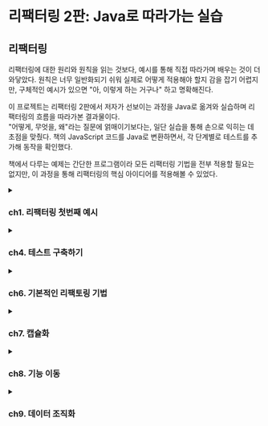 # 리팩터링 2판: Java로 따라가는 실습


## 리팩터링
리팩터링에 대한 원리와 원칙을 읽는 것보다, 예시를 통해 직접 따라가며 배우는 것이 더 와닿았다. 원칙은 너무 일반화되기 쉬워 실제로 어떻게 적용해야 할지 감을 잡기 어렵지만, 구체적인 예시가 있으면 "아, 이렇게 하는 거구나" 하고 명확해진다.

이 프로젝트는 리팩터링 2판에서 저자가 선보이는 과정을 Java로 옮겨와 실습하며 리팩터링의 흐름을 따라가본 결과물이다. <br>
"어떻게, 무엇을, 왜"라는 질문에 얽매이기보다는, 일단 실습을 통해 손으로 익히는 데 초점을 맞췄다. 책의 JavaScript 코드를 Java로 변환하면서, 각 단계별로 테스트를 추가해 동작을 확인했다.

책에서 다루는 예제는 간단한 프로그램이라 모든 리팩터링 기법을 전부 적용할 필요는 없지만, 이 과정을 통해 리팩터링의 핵심 아이디어를 적용해볼 수 있었다.

<details> 
<summary><h3>ch1. 리팩터링 첫번째 예시</h3></summary>
## 시나리오
> 다양한 연극을 외주로 받아 공연하는 **극단**을 배경으로 한다.

- 각 공연은 장르(`tragedy`, `comedy`)와 관객 수에 따라 **비용**을 책정한다.
- 고객에게는 **포인트**를 지급하여 다음 공연에서 **할인** 혜택을 제공한다.

### 1. 공연 요청 처리:
  - 고객이 공연을 요청하면, 연극의 장르와 관객 규모를 기준으로 비용을 계산한다.
  - 현재 극단은 두 가지 장르(비극, 희극)만 공연한다.

### 2. 비용 책정 로직:
  - 비극: 기본료 $400 + 관객 30명 초과 시 인원당 $10 추가.
  - 희극: 기본료 $300 + 관객 20명 초과 시 $100 + 초과 인원당 $5 + 전체 관객 수당 $3 추가.

### 3. 포인트 제도:
  - 공연료와 별개로 포인트를 지급한다.
  - 기본: 관객 30명 초과 시 초과 인원만큼 포인트 적립.

### 4. 희극 추가: 관객 5명당 1포인트 추가.
  - 포인트는 다음 공연 의뢰 시 할인에 사용할 수 있다.

### 5. 청구서 출력:
  - 고객명, 공연별 비용, 총액, 적립 포인트를 포함한 청구서를 생성한다.

## 리팩터링 과정
이 프로젝트는 책의 JavaScript 코드를 Java로 변환하며, 단계별로 리팩터링을 적용한 결과를 보여준다.
각 단계는 JUnit 테스트로 검증되며, `@RefactoringStage` 애너테이션을 활용해 리팩터링 단계를 구분했다.
모든 테스트에 동일한 결과를 검증할 수 있도록 `assertStatementContains(result)`를 구성했다.

### 1. 리팩터링 전: 단일 메서드의 복잡한 로직
- 파일: [`BaseStatementTest.statement()`](https://github.com/Almondshin/Refactoring2/blob/886ae00d2bc3019c3424cc718d6643b1fa47fa4f/src/test/java/org/refactoring/patterns/Refactoring2/BaseStatementTest.java#L59)
- 특징: 모든 계산(비용, 포인트)과 출력 형식이 하나의 메서드에 얽혀 있다.
- 문제점: 로직이 뒤엉켜 수정이 어렵고, 가독성이 떨어진다.

### 2. 1차 리팩터링: 메서드 분리
- 파일: [`BaseStatementTest.statementRefactored1()`](https://github.com/Almondshin/Refactoring2/blob/886ae00d2bc3019c3424cc718d6643b1fa47fa4f/src/test/java/org/refactoring/patterns/Refactoring2/BaseStatementTest.java#L114)
- 변경점:
    - amountFor: 공연별 비용 계산 분리.
    - volumeCreditsFor: 포인트 계산 분리.
    - totalAmount, totalVolumeCredits: 합계 계산 분리.
- 효과: 로직이 모듈화되어 가독성이 좋아지고, 개별 기능 수정이 쉬워졌다.

### 3. 2차 리팩터링: 메서드 분리
- 파일: [`BaseStatementTest.statementRefactored2()`](https://github.com/Almondshin/Refactoring2/blob/886ae00d2bc3019c3424cc718d6643b1fa47fa4f/src/test/java/org/refactoring/patterns/Refactoring2/BaseStatementTest.java#L194)
- 변경점:
  - createStatementData: 데이터를 준비하는 계산 단계 분리.
  - renderPlainText: 출력 형식을 담당.
  - EnrichedPerformance: 공연별 데이터를 구조화.
- 효과: 계산 로직과 출력 형식이 독립적으로 구성, 다른 포맷으로 확장이 쉬워졌다.

### 4. 3차 리팩터링: 다형성 활용
- 파일: [`BaseStatementTest.statementRefactored3()`](https://github.com/Almondshin/Refactoring2/blob/886ae00d2bc3019c3424cc718d6643b1fa47fa4f/src/test/java/org/refactoring/patterns/Refactoring2/BaseStatementTest.java#L283)
- 변경점:
  - PerformanceCalculator 추상 클래스를 도입.
  - TragedyCalculator, ComedyCalculator 서브클래스로 장르별 계산 분리.
- 효과: 새로운 장르 추가 시 서브클래스만 만들면 되므로 확장성이 높아졌다.

## 프로젝트 구조
- [`BaseStatementTest.java`](src/test/java/org/refactoring/patterns/Refactoring2/BaseStatementTest.java): 리팩터링 단계별 메서드와 테스트 포함.
- [`RefactoringStage.java`](src/test/java/org/refactoring/patterns/Refactoring2/RefactoringStage.java): 테스트 단계 구분을 위한 애너테이션.
- [`RefactoringStageExtension.java`](src/test/java/org/refactoring/patterns/Refactoring2/RefactoringStageExtension.java): 테스트 실행 시간 측정 및 단계별 로그 출력.
- [`JavaScript 원본`](src/test/javascript/org/refactoring/patterns/refactoring): refactoring1.js, refactoring2.js, refactoring3.js 등으로 각 단계별 참고.

## 프로젝트 구성

| 파일 | 설명 |
|------|------|
| [`BaseStatementTest.java`](src/test/java/org/refactoring/patterns/Refactoring2/BaseStatementTest.java) | 모든 리팩터링 단계 구현 및 테스트 포함 |
| [`RefactoringStage.java`](src/test/java/org/refactoring/patterns/Refactoring2/RefactoringStage.java) | 리팩터링 단계 구분용 애노테이션 |
| [`RefactoringStageExtension.java`](src/test/java/org/refactoring/patterns/Refactoring2/RefactoringStageExtension.java) | 테스트 실행 시간 측정 및 단계 로그 출력 |
| [`base.js`](src/test/javascript/org/refactoring/patterns/base.js) | 리팩토링 전 JS 버전|
| [`refactoring1.js`](src/test/javascript/org/refactoring/patterns/refactoring/refactoring1.js) | 1단계 JS 버전 |
| [`refactoring2.js`](src/test/javascript/org/refactoring/patterns/refactoring/refactoring2.js) | 2단계 JS 버전 |
| [`refactoring3.js`](src/test/javascript/org/refactoring/patterns/refactoring/refactoring3.js) | 3단계 JS 버전 |
| [`test.js`](src/test/javascript/org/refactoring/patterns/test.js) | JS 전체 테스트 |


```js
> Task :compileJava UP-TO-DATE
> Task :processResources UP-TO-DATE
> Task :classes UP-TO-DATE
> Task :compileTestJava UP-TO-DATE
> Task :processTestResources NO-SOURCE
> Task :testClasses UP-TO-DATE
=== Refactoring Step: "Before" Test Start ===

리팩토링 전 결과:
청구 내역 (고객명: BigCo)
Hamlet: $650.00 (55석)
As You Like It: $580.00 (35석)
Othello: $500.00 (40석)
총액: $1,730.00
적립 포인트: 47점

실행 시간: 15ms
=== Refactoring Step : "Before" Test End ===
=== Refactoring Step: "Refactored1" Test Start ===

1차 리팩토링 결과:
청구 내역 (고객명: BigCo)
Hamlet: $650.00 (55석)
As You Like It: $580.00 (35석)
Othello: $500.00 (40석)
총액: $1,730.00
적립 포인트: 47점

실행 시간: 1ms
=== Refactoring Step : "Refactored1" Test End ===
=== Refactoring Step: "Refactored2" Test Start ===

2차 리팩토링 결과:
청구 내역 (고객명: BigCo)
Hamlet: $650.00 (55석)
As You Like It: $580.00 (35석)
Othello: $500.00 (40석)
총액: $1,730.00
적립 포인트: 47점

실행 시간: 5ms
=== Refactoring Step : "Refactored2" Test End ===
=== Refactoring Step: "CalculatorSubclass" Test Start ===

3차 리팩토링 결과:
청구 내역 (고객명: BigCo)
Hamlet: $650.00 (55석)
As You Like It: $580.00 (35석)
Othello: $500.00 (40석)
총액: $1,730.00
적립 포인트: 47점

실행 시간: 1ms
=== Refactoring Step : "CalculatorSubclass" Test End ===
> Task :test
BUILD SUCCESSFUL in 2s
4 actionable tasks: 1 executed, 3 up-to-date
오후 8:27:14: Execution finished ':test --tests "org.refactoring.patterns.Refactoring2.BaseStatementTest"'.
```

</details>

<details> 
<summary><h3>ch4. 테스트 구축하기</h3></summary>

리팩터링을 제대로 하려면, 테스트 스위트가 뒷바침 되어야 한다.
좋은 테스트를 작성하는 일은 개발 효율을 높여준다.

> 테스트는 단순히 동작 확인을 넘어서,
> **"디자인 방향을 잡고, 디버깅 시간을 줄이며, 회귀 버그를 방지"** 하는 데 도움을 준다.


자가 테스트 코드의 가치 <br>
- 현재 상황을 빠르게 파악할 수 있게 도와준다.
- 설계에 대한 고민을 구체화할 수 있다.
- 대부분의 시간을 디버깅이 아닌 검증에 집중할 수 있다.

> 📌 모든 테스트는 완전히 자동화되어야 하며, 결과까지 자동으로 검사되게 구성해야 한다.

## 회귀 버그 방지

**회귀 버그**란 이전까지 잘 작동하던 기능이 변경 후 문제가 생기는 현상이다.  
리팩터링은 코드 내부 구조를 변경하는 작업이므로, 이를 방지하기 위해 테스트가 반드시 필요하다.

---

## 테스트 프레임워크의 등장

- 켄트 벡과 에릭 감마는 스몰토크 단위 테스트 프레임워크를 Java로 포팅했고,  
  그 결과물이 바로 **JUnit**이다.

- JUnit은 자바 생태계에서 TDD와 단위 테스트의 핵심 도구로 자리잡았다.


---

## 테스트 주도 개발 (TDD)

> 테스트 → 코드 → 리팩터링 순서로 짧은 주기를 반복하며 개발한다.

1. **통과하지 못할 테스트 작성**

2. **해당 테스트를 통과시키는 최소한의 코드 작성**

3. **중복 제거, 네이밍 개선 등 리팩터링 진행**


이 주기를 반복함으로써, 코드 품질과 안정성을 동시에 확보할 수 있다.

---

## 실습 예제 개요

이번 장에서는 비즈니스 로직 코드로 다음 두 클래스를 사용한다:

|클래스|설명|
|---|---|
|`Producer`|생산자 한 명을 표현|
|`Province`|지역 전체를 표현, 여러 생산자를 포함|

- `Province` 객체는 JSON 형식의 데이터로부터 생성된다.

- 테스트를 통해 수익, 수요, 잉여 생산량 등 다양한 로직을 검증할 수 있다.


---

## 테스트 작성 원칙

- **"실패해야 할 상황에서는 반드시 실패하게 만들어야 한다."**

- 문제가 생길 가능성이 높은 **경계 조건**은 집중적으로 테스트해야 한다.

- **버그 리포트가 발생하면**, 해당 버그를 드러내는 테스트를 가장 먼저 작성해야 한다.

- 전체 테스트는 **최소 하루 1회 이상** 실행하는 습관을 들이자.


---

## 테스트의 목적

> 테스트는 코드가 "정상 동작한다"는 것을 보장하려는 게 아니다.  
> 오히려 **"문제가 생길 수 있는 지점"을 빠르게 파악하기 위한 도구**다.

- 즉, **위험요소 중심으로 테스트를 구성**해야 한다.

- 테스트 커버리지가 높다고 해서 무조건 좋은 것은 아니다.

  - 커버리지보다 **의도된 실패 케이스를 잡는 힘**이 중요하다.



</details>


<details>
<summary><h3>ch6. 기본적인 리팩토링 기법</h3></summary>

> 리팩터링의 핵심은 **작은 스텝**으로 진행하며, 테스트로 기능 변화가 없음을 확인하는 것이다.

## 주요 리팩토링 기법

###  변수 캡슐화
- **설명**: 변수에 직접 접근하는 대신 getter/setter를 통해 캡슐화하여 내부 상태를 보호하고, 접근 제어를 강화한다. getter가 **복제본을 반환**하면 불변성을 보장해 스레드 안전성과 예측 가능성을 높인다.
- **예제**:
  ```java
  public class Order {
      private List<String> items = new ArrayList<>();

      // 복제본 반환으로 불변성 보장
      public List<String> getItems() {
          return new ArrayList<>(items); // 방어적 복사
          // 또는 return Collections.unmodifiableList(items); // 읽기 전용 래퍼
      }

      public void addItem(String item) {
          items.add(item);
      }
  }
  ```
  ```java
  // DTO로 불변 객체 설계
  public record OrderDTO(String id, List<String> items) {
      public OrderDTO {
          items = List.copyOf(items); // 불변 컬렉션
      }
  }
  ```
- **실무 관점**:
  - **장점**: 복제본을 반환하면 객체 내부 상태가 외부에서 바뀌는 걸 막을 수 있어서, 멀티스레드 환경이나 캐시처럼 공유되는 데이터에서는 안정성 측면에서 유리함. 도메인 설계에서도 값 자체가 바뀌면 안 되는 상황(예: 금융, 인증 토큰 등)에 잘 맞음.
  - **단점**: 무조건 복제하면 성능 부담 생김. 특히 대용량 컬렉션을 매번 복사하게 되면 GC 압박도 커지고, 불필요한 오브젝트 생성을 유발해서 오히려 병목이 생기기도 함. 그래서 대부분의 REST API 서버처럼 요청-응답 단위 트랜잭션이 짧고, 공유 상태가 거의 없는 구조에서는 굳이 복제본 안 쓰는 게 보통임.
  - **적용 기준**: 컬렉션(List, Map)을 반환할 땐 외부에서 수정될 가능성을 차단하려고 Collections.unmodifiableList()나 복사본 반환하는 경우가 많음. 반면에 도메인 객체는 애초에 불변으로 설계하는 게 일반적이라 record나 Lombok의 @Value 같은 걸로 처리함.
    ```java
    @Service
    public class UserService {
        public UserDTO getUser(String id) {
            User user = userRepository.findById(id).orElseThrow();
            return new UserDTO(user.getId(), user.getName()); // 복사본 반환
        }
    }
    ```
  - **팁**: 복제할지 말지는 팀 컨벤션으로 정해두는 게 좋음. 예: "컬렉션은 무조건 불변 래퍼로 감싸기"처럼 룰을 정해두면 혼선 줄일 수 있음. 그리고 진짜 민감한 경우엔 JMeter 같은 걸로 성능 체크해서 결정하는 게 안정적.

### 매개변수 객체 만들기
- **설명**: 관련 있는 여러 개의 파라미터(예: startDate, endDate, customerId)를 하나의 객체로 묶어서 가독성 높이고, 검증 로직도 같이 담아서 재사용성과 안정성 챙기는 방식. 특히 파라미터가 3개 이상 넘어가면 객체로 만드는것을 추천
- **예제**:
  ```java
  // 리팩터링 전
  public BigDecimal calculateInvoice(LocalDate startDate, LocalDate endDate, String customerId) {
      // 계산 로직
      return BigDecimal.ZERO;
  }

  // 리팩터링 후: 매개변수 객체 사용
  public record InvoiceParameters(LocalDate startDate, LocalDate endDate, String customerId) {
      public InvoiceParameters {
          Objects.requireNonNull(startDate, "startDate must not be null");
          Objects.requireNonNull(endDate, "endDate must not be null");
          Objects.requireNonNull(customerId, "customerId must not be null");
      }
  }

  public BigDecimal calculateInvoice(InvoiceParameters params) {
      // 계산 로직
      return BigDecimal.ZERO;
  }
  ```
  ```java
  public record CreateOrderRequest(String customerId, LocalDate orderDate, BigDecimal amount) {
      public CreateOrderRequest {
          Objects.requireNonNull(customerId, "customerId must not be null");
          Objects.requireNonNull(orderDate, "orderDate must not be null");
          Objects.requireNonNull(amount, "amount must not be null");
      }
  }

  @RestController
  public class OrderController {
      @PostMapping("/orders")
      public ResponseEntity<?> createOrder(@RequestBody CreateOrderRequest request) {
          // 주문 처리
          return ResponseEntity.ok().build();
      }
  }
  ```
- **실무 관점**:
  - **장점**: 타입 안정성과 도메인 의미 명확화(예: `String` 대신 `UserName`). Spring REST API에서 DTO로 파라미터 간소화.
  - **한계**: 단순 메서드에서는 오버엔지니어링. 객체 생성 비용은 고성능 요구사항(예: Spring Batch)에서 부담.
  - **적용 기준**: 파라미터 3개 이상이거나 여러 메서드에서 반복되면 객체로 묶음. 공통 검증 로직은 `ValidationUtils`로 분리.
    ```java
    public class ValidationUtils {
        public static boolean isValidName(String value) {
            return value != null && value.matches("[a-zA-Z]+");
        }
    }
    ```
  - **실무 사례**: DDD에서 Value Object(예: `Name`, `OrderId`)로 도메인 모델 강화. 유저/그룹 이름 검증 예시:
    ```java
    public record Name(String value) {
        public Name {
            if (value == null || !value.matches("[a-zA-Z]+")) {
                throw new IllegalArgumentException("Invalid name");
            }
        }
    }

    @Service
    public class ValidationService {
        public boolean validateName(Name name) {
            return true; // 검증은 생성자에서 처리
        }
    }
    ```
  - **팁**: IntelliJ의 "Extract Parameter Object"로 리팩토링 시도, 테스트로 안전성 검증. 팀 내 DTO 사용 기준을 따름.

### 단계 쪼개기 (Split Phase)
- **설명**: 복잡한 로직을 명확한 단계로 분리해 가독성과 유지보수성을 높인다. 중간 데이터 구조를 사용해 단계 간 데이터 전달 명확화.
- **예제**:
  ```java
  public class Compiler {
      public String compile(String source) {
          List<String> tokens = tokenize(source); // 1단계: 토큰화
          SyntaxTree tree = parse(tokens);       // 2단계: 구문 분석
          return generate(tree);                 // 3단계: 코드 생성
      }

      private List<String> tokenize(String source) { /* 토큰화 로직 */ return List.of(); }
      private SyntaxTree parse(List<String> tokens) { /* 파싱 로직 */ return new SyntaxTree(); }
      private String generate(SyntaxTree tree) { /* 코드 생성 로직 */ return ""; }
  }

  record SyntaxTree() {}
  ```
- **실무 관점**:
  - **장점**: 단계별 디버깅 용이, 복잡한 로직(예: 데이터 파이프라인)에서 유용.
  - **한계**: 중간 데이터 구조의 복잡성 증가. 단순 로직에서는 불필요한 추상화.
  - **적용 기준**: 로직이 여러 변환 단계를 거치거나, 테스트/디버깅이 어려운 경우 적용.
  - **실무 사례**: Spring Batch의 ETL(Extract-Transform-Load) 프로세스에서 단계 분리.
    ```java
    @Component
    public class DataProcessor {
        public List<ProcessedData> process(List<RawData> rawData) {
            List<ExtractedData> extracted = extract(rawData); // 1단계
            return transform(extracted);                      // 2단계
        }

        private List<ExtractedData> extract(List<RawData> rawData) { /* 추출 */ return List.of(); }
        private List<ProcessedData> transform(List<ExtractedData> data) { /* 변환 */ return List.of(); }
    }
    ```
  - **팁**: 중간 데이터 구조는 `record`로 간결히 정의, 테스트로 각 단계 검증.

- **테스트 기반 안정성**: JUnit 테스트로 리팩터링 전/후 동일 동작 확인, 작은 스텝 진행.
- **IDE 활용**: IntelliJ 단축키(Alt+Shift+R)로 작업.
- **이름 짓기**: 추출된 함수/변수에 적절한 이름 부여로 가독성과 의도 전달.
- **변수 캡슐화**: 복제본 반환(Immutable) vs. 원본 참조, 성능과 불변성 트레이드오프.
- **매개변수 객체 만들기**: 타입 안정성 vs. 불필요한 데이터 전달, 도메인 특화 vs. 범용성 판단.
- **단계 쪼개기**: 중간 데이터 구조의 복잡성 문제, 컴파일러 같은 복잡 로직에서 유용.
- **리팩터링 기준**: 메서드 라인 수 같은 기계적 기준보다 코드 변화 후 판단, 테스트로 롤백 가능.

## 실습 예제 개요
- **목표**: 책의 JavaScript 예제를 Java로 변환, JUnit 테스트로 검증.
- **대상**: 송장 계산, 데이터 검증 등 간단한 비즈니스 로직에 리팩터링 기법 적용.
- **구성**:
  - 함수 추출: 복잡한 계산 로직을 메서드로 분리.
  - 변수 캡슐화: 내부 상태 보호, getter로 복제본 반환.
  - 매개변수 객체: 연관 파라미터를 DTO/Value Object로 묶음.
  - 단계 쪼개기: 데이터 처리 파이프라인을 단계별로 분리.
- **예제 코드**:
  ```java
  // 송장 계산 리팩터링
  public class InvoiceService {
      public BigDecimal calculate(InvoiceParameters params) {
          // 단계 쪼개기 적용
          AmountData amountData = computeAmount(params);
          return adjustAmount(amountData);
      }

      private AmountData computeAmount(InvoiceParameters params) { /* 계산 */ return new AmountData(); }
      private BigDecimal adjustAmount(AmountData data) { /* 조정 */ return BigDecimal.ZERO; }
  }

  record InvoiceParameters(LocalDate startDate, LocalDate endDate, String customerId) {}
  record AmountData() {}
  ```
  
- **테스트 필수**: JUnit으로 리팩터링 전/후 동일 동작 보장.
- **작은 스텝**: 큰 변경 대신 작은 단위로 리팩터링 후 테스트.
- **도메인 중심**: 매개변수 객체와 캡슐화는 도메인 의미 강화.
- **성능 고려**: 복제본 반환, 객체 생성은 JMeter/Gatling으로 검증.
- **팀 컨벤션**: 리팩토링 기준(DTO 사용, 복제본 반환)을 팀 내 합의.
- **IDE 활용**: IntelliJ의 Extract Method, Extract Parameter Object로 효율성 극대화.


</details>

<details>
<summary><h3>ch7. 캡슐화</h3></summary>

### 시나리오

> 객체 내부의 데이터와 구현 세부 사항을 외부로부터 숨기고, 정의된 인터페이스를 통해 상호작용하는 캡슐화 기법을 다룬다.

- **목표**: 데이터와 로직을 캡슐화하여 의존성을 줄이고, 변경의 영향을 최소화하며, 코드의 일관성과 무결성 보장.
- **주요 기법**:
  - 레코드 캡슐화: 단순 데이터 구조를 객체로 감싸 접근 제어.
  - 컬렉션 캡슐화: 컬렉션 직접 노출 대신 메서드로 관리.
  - 기본형을 객체로: 매직 스트링/넘버를 값 객체로 변환.
  - 위임 숨기기: 내부 객체 참조를 메서드로 감춤.
  - 클래스 추출/인라인: 로직을 적절히 분리하거나 통합.

### 리팩터링 과정

7장은 캡슐화를 통해 객체의 내부 상태를 보호하고, 외부 인터페이스를 명확히 하는 과정을 다룬다. 책의 JavaScript 예제를 Java로 변환하며, JUnit 테스트로 리팩터링 전/후 동일 동작을 검증했다.

#### 1. 레코드 캡슐화

- **목표**: JSON과 유사한 데이터 구조(레코드)를 객체로 감싸 접근 제어.
- **예제**:

    ```java
    // 리팩터링 전: 맵으로 데이터 노출
    public class Customer {
        private Map<String, String> data = new HashMap<>();
        public Map<String, String> getData() { return data; }
    }
    
    // 리팩터링 후: 레코드 캡슐화
    public class Customer {
        private final String name;
        private final String id;
    
        public Customer(String name, String id) {
            this.name = name;
            this.id = id;
        }
    
        public String getName() { return name; }
        public String getId() { return id; }
    }
    ```

- **효과**: 데이터 접근을 getter로 제한, 내부 구조 변경 시 외부 영향 최소화.
- **테스트**:

    ```java
    @Test
    void testCustomerEncapsulation() {
        Customer customer = new Customer("BigCo", "123");
        assertEquals("BigCo", customer.getName());
        assertEquals("123", customer.getId());
    }
    ```


#### 2. 컬렉션 캡슐화

- **목표**: 컬렉션 직접 노출 대신 메서드로 추가/삭제 관리, 불변성 보장.
- **예제**:

    ```java
    // 리팩터링 전: 컬렉션 직접 노출
    public class Order {
        private List<String> items = new ArrayList<>();
        public List<String> getItems() { return items; }
    }
    
    // 리팩터링 후: 컬렉션 캡슐화
    public class Order {
        private final List<String> items = new ArrayList<>();
    
        public List<String> getItems() {
            return Collections.unmodifiableList(items); 
        }
    
        public void addItem(String item) {
            items.add(item);
        }
    
        public void removeItem(String item) {
            items.remove(item);
        }
    }
    ```

- **효과**: 외부에서 컬렉션 수정 불가, 데이터 무결성 보장.
- **테스트**:

    ```java
    @Test
    void testCollectionEncapsulation() {
        Order order = new Order();
        order.addItem("item1");
        assertEquals(List.of("item1"), order.getItems());
        assertThrows(UnsupportedOperationException.class, () -> order.getItems().add("item2"));
    }
    ```

- `Collections.unmodifiableList()` 사용으로 간단히 불변성 보장. 대용량 데이터는 복사본 반환 대신 프록시 고려.

#### 3. 기본형을 객체로 바꾸기

- **목표**: 매직 스트링/넘버를 값 객체로 변환해 가독성과 타입 안정성 강화.
- **예제**:

    ```java
    // 리팩터링 전: 매직 스트링 사용
    public class Play {
        private String type; // "tragedy", "comedy"
        public String getType() { return type; }
    }
    
    // 리팩터링 후: Enum 사용
    public enum PlayType {
        TRAGEDY, COMEDY
    }
    
    public class Play {
        private final PlayType type;
    
        public Play(PlayType type) {
            this.type = type;
        }
    
        public PlayType getType() { return type; }
    }
    ```

- **효과**: 컴파일 타임 오류 감지, 코드 가독성 향상.
- **테스트**:

    ```java
    @Test
    void testPlayType() {
        Play play = new Play(PlayType.TRAGEDY);
        assertEquals(PlayType.TRAGEDY, play.getType());
    }
    ```


#### 4. 내부 객체 참조 감추기

- **목표**: 내부 객체 참조를 노출하지 않고 메서드로 감춰 의존성 관리.
- **예제**:

    ```java
    // 리팩터링 전: 내부 객체 노출
    public class Person {
        private Department department;
        public Department getDepartment() { return department; }
    }
    
    // 리팩터링 후: 내부 객체 참조 감추기
    public class Person {
        private final Department department;
    
        public Person(Department department) {
            this.department = department;
        }
    
        public String getManager() {
            return department.getManager();
        }
    }
    
    public class Department {
        private final String manager;
        public Department(String manager) { this.manager = manager; }
        public String getManager() { return manager; }
    }
    ```

- **효과**: 내부 구조 변경 시 외부 영향 최소화, 의존성 감소.
- **테스트**:

    ```java
    @Test
    void testDelegationHiding() {
        Department dept = new Department("John");
        Person person = new Person(dept);
        assertEquals("John", person.getManager());
    }
    ```

- 과도한 위임은 중계자 역할 증가로 복잡성 유발. 중계자 제거와 균형 필요.

### 실무 관점

- **캡슐화의 장점**:
  - 객체 간 의존성 감소, 변경 영향 최소화.
  - 컬렉션 캡슐화로 데이터 무결성 보장.
  - 값 객체로 코드 가독성과 안정성 강화.
- **실무 한계**:
  - 무상태 서비스(예: Spring REST API)에서는 캡슐화 적용 제한.
  - 복제본 반환은 성능 문제 유발 가능, JMeter로 검증 권장.
  - 자바스크립트 예제는 자바 환경에서 직관적이지 않을 수 있음.
- **적용 기준**:
  - 컬렉션 반환 시 `Collections.unmodifiableList()` 기본 적용.
  - DTO/값 객체로 도메인 의미 강화, 3개 이상 파라미터는 객체로 묶음.
  - 위임 숨기기는 내부 구조 변경 빈도 높은 경우 유리.
- **팀 컨벤션**:
  - 불변성 처리(복제본 vs. 프록시) 기준 명확화.
  - 리팩터링 후 테스트로 롤백 가능성 확보.
- **IDE 활용**: IntelliJ의 "Encapsulate Fields", "Extract Class"로 작업 효율화.

### 테스트 기반 안정성

- JUnit으로 리팩터링 전/후 동일 동작 검증.
- 경계 조건(빈 컬렉션, 잘못된 입력) 테스트로 안정성 강화.
- `@RefactoringStage` 애너테이션으로 단계별 결과 비교.

### 실행 결과 예시

```bash
> Task :test
=== Refactoring Step: "RecordEncapsulation" Test Start ===
Customer name: BigCo, ID: 123
실행 시간: 10ms
=== Refactoring Step: "CollectionEncapsulation" Test Start ===
Order items: [item1]
UnsupportedOperationException: Cannot modify immutable list
실행 시간: 8ms
=== Refactoring Step: "PrimitiveToObject" Test Start ===
Play type: TRAGEDY
실행 시간: 5ms
=== Refactoring Step: "HideDelegation" Test Start ===
Manager: John
실행 시간: 6ms
BUILD SUCCESSFUL in 1s
```


</details>


<details>
<summary><h3>ch8. 기능 이동</h3></summary>

### 시나리오

> 코드의 함수, 필드, 문장 등을 적절한 위치로 이동하여 응집도를 높이고, 유지보수성을 강화하는 기능 이동 기법을 다룬다.

- **목표**: 코드의 책임과 경계를 명확히 하고, 도메인 로직에 맞게 기능을 재배치하여 가독성과 재사용성을 높임.
- **주요 기법**:
  - 함수 옮기기: 함수를 더 적합한 클래스/모듈로 이동.
  - 필드 옮기기: 필드를 적절한 클래스에 배치.
  - 문장 슬라이드하기: 관련 코드 뭉치를 모아 추출 준비.
  - 반복문 쪼개기: 단일 루프에서 여러 작업 분리.
  - 반복문을 파이프라인으로 바꾸기: 루프를 스트림/파이프라인으로 변환.
  - 죽은 코드 제거하기: 사용되지 않는 코드 삭제.

### 리팩터링 과정

8장은 함수, 필드, 문장 등을 적절한 위치로 이동하여 코드의 응집도와 가독성을 높이는 과정을 다룬다. 책의 JavaScript 예제를 Java로 변환하며, JUnit 테스트로 리팩터링 전/후 동일 동작을 검증했다. 대화에서 나온 주요 논의와 실무 적용 사례를 반영했다.

#### 1. 함수 옮기기

- **목표**: 함수를 호출 빈도나 도메인 책임에 따라 적합한 클래스/모듈로 이동.
- **예제**:

    ```java
    // 리팩터링 전: Account에서 이자율 계산
    public class Account {
        private double interestRate;
    
        public double calculateInterest(double amount) {
            return amount * interestRate;
        }
    }
    
    // 리팩터링 후: AccountType으로 이동
    public class Account {
        private AccountType type;
        public double calculateInterest(double amount) {
            return type.calculateInterest(amount);
        }
    }
    
    public class AccountType {
        private double interestRate;
    
        public double calculateInterest(double amount) {
            return amount * interestRate;
        }
    }
    ```

- **효과**: 이자율 관리 책임을 `AccountType`으로 이동, 도메인 응집도 강화.
- **테스트**:

    ```java
    @Test
    void testMoveFunction() {
        AccountType type = new AccountType(0.05);
        Account account = new Account(type);
        assertEquals(5.0, account.calculateInterest(100.0));
    }
    ```

- IntelliJ의 "Move Method" 단축키 활용, 도메인 주도 설계(DDD)에서 루트 애그리거트 경계 고려.

#### 2. 필드 옮기기

- **목표**: 필드를 더 관련성 높은 클래스에 배치, 도메인 로직 반영.
- **예제**:

    ```java
    // 리팩터링 전: Account에 이자율
    public class Account {
        private double interestRate;
        public double getInterestRate() { return interestRate; }
    }
    
    // 리팩터링 후: AccountType으로 이동
    public class Account {
        private AccountType type;
        public double getInterestRate() { return type.getInterestRate(); }
    }
    
    public class AccountType {
        private double interestRate;
        public double getInterestRate() { return interestRate; }
    }
    ```

- **효과**: 이자율을 `AccountType`에서 관리, 추가 이자율 로직(예: 전략 패턴) 적용 용이.
- **테스트**:

    ```java
    @Test
    void testMoveField() {
        AccountType type = new AccountType(0.05);
        Account account = new Account(type);
        assertEquals(0.05, account.getInterestRate());
    }
    ```

- 필드 이동 시 DDD의 애그리거트 경계 고민, 세터 대신 생성자/업데이트 메서드 권장.

#### 3. 문장 슬라이드하기

- **목표**: 관련 코드를 한 곳으로 모아 함수 추출 준비, 가독성 개선.
- **예제**:

    ```java
    // 리팩터링 전: 흩어진 로직
    public class Order {
        public double calculateTotal(List<Item> items) {
            double total = 0;
            total += items.stream().mapToDouble(Item::getPrice).sum();
            if (items.size() > 5) total *= 0.9; // 할인
            return total;
        }
    }
    
    // 리팩터링 후: 문장 슬라이드
    public class Order {
        public double calculateTotal(List<Item> items) {
            double baseTotal = items.stream().mapToDouble(Item::getPrice).sum();
            double total = applyDiscount(baseTotal, items);
            return total;
        }
    
        private double applyDiscount(double total, List<Item> items) {
            return items.size() > 5 ? total * 0.9 : total;
        }
    }
    ```

- **효과**: 할인 로직 분리, 추출 용이, CQS(Command-Query Separation) 준수.
- **테스트**:

    ```java
    @Test
    void testSlideStatements() {
        List<Item> items = List.of(new Item(10), new Item(20), new Item(30));
        Order order = new Order();
        assertEquals(60.0, order.calculateTotal(items));
    }
    ```


#### 4. 반복문 쪼개기

- **목표**: 단일 루프에서 여러 작업을 분리, 책임 명확화.
- **예제**:

    ```java
    // 리팩터링 전: 단일 루프에서 다중 작업
    public class Report {
        public String generateReport(List<Order> orders) {
            double total = 0;
            int count = 0;
            for (Order order : orders) {
                total += order.getAmount();
                count++;
            }
            return "Total: " + total + ", Count: " + count;
        }
    }
    
    // 리팩터링 후: 루프 분리
    public class Report {
        public String generateReport(List<Order> orders) {
            double total = calculateTotal(orders);
            int count = calculateCount(orders);
            return "Total: " + total + ", Count: " + count;
        }
    
        private double calculateTotal(List<Order> orders) {
            return orders.stream().mapToDouble(Order::getAmount).sum();
        }
    
        private int calculateCount(List<Order> orders) {
            return orders.size();
        }
    }
    ```

- **효과**: 작업별 루프 분리, 가독성과 유지보수성 향상.
- **테스트**:

    ```java
    @Test
    void testSplitLoop() {
        List<Order> orders = List.of(new Order(10), new Order(20));
        Report report = new Report();
        assertEquals("Total: 30.0, Count: 2", report.generateReport(orders));
    }
    ```

- 성능 우려 시 JMeter로 측정, 100만 건 미만 데이터는 분리 권장.

#### 5. 반복문을 파이프라인으로 바꾸기

- **목표**: 루프를 스트림/파이프라인으로 변환, 선언적 코드로 전환.
- **예제**:

    ```java
    // 리팩터링 전: 루프
    public class Report {
        public List<String> getHighValueOrders(List<Order> orders) {
            List<String> result = new ArrayList<>();
            for (Order order : orders) {
                if (order.getAmount() > 100) {
                    result.add(order.getName());
                }
            }
            return result;
        }
    }
    
    // 리팩터링 후: 스트림
    public class Report {
        public List<String> getHighValueOrders(List<Order> orders) {
            return orders.stream()
                    .filter(order -> order.getAmount() > 100)
                    .map(Order::getName)
                    .collect(Collectors.toList());
        }
    }
    ```

- **효과**: 코드 간결, 의도 명확, 함수형 스타일로 전환.
- **테스트**:

    ```java
    @Test
    void testPipeline() {
        List<Order> orders = List.of(new Order("A", 150), new Order("B", 50));
        Report report = new Report();
        assertEquals(List.of("A"), report.getHighValueOrders(orders));
    }
    ```

- 과도한 체이닝 피하기, 중간 변수로 가독성 강화.

#### 6. 죽은 코드 제거하기

- **목표**: 사용되지 않는 코드를 제거, 코드베이스 간소화.
- **예제**:

    ```java
    // 리팩터링 전: 사용되지 않는 코드
    public class Legacy {
        public void oldMethod() {
            // System.out.println("Deprecated");
        }
    }
    
    // 리팩터링 후: 제거
    public class Legacy {
        // oldMethod 제거
    ```


ხ  
public void newMethod() {  
// 새로운 로직  
}  
}

````
- **효과**: 코드 가독성 향상, 버전 관리(Git)로 히스토리 추적 가능.
- **테스트**:
```java
@Test
void testRemoveDeadCode() {
    Legacy legacy = new Legacy();
    legacy.newMethod(); // oldMethod 호출 없음
    assertTrue(true); // 단순 동작 확인
}
````

- Git 히스토리 신뢰, 필요 시 커밋 메시지에 이전 코드 참고 가이드 추가.

### 실무 관점

- **기능 이동의 장점**:
  - 응집도 강화, 도메인 경계 명확화, 유지보수성 향상.
  - 반복문 쪼개기/파이프라인으로 가독성 개선, 주석 감소.
  - 죽은 코드 제거로 코드베이스 간소화, Git 활용.
- **실무 한계**:
  - 함수/필드 이동 기준 모호, 팀 컨벤션 필요.
  - 과도한 스트림 체이닝은 가독성 저하, 중간 변수 활용.
  - 반복문 쪼개기 성능 우려, 대량 데이터는 프로파일링 권장.
- **적용 기준**:
  - 함수 옮기기: 호출 빈도, 도메인 책임 기반 판단.
  - 필드 옮기기: DDD 애그리거트 경계, 전략 패턴 고려.
  - 파이프라인: 필터/맵 2~3개 이하로 제한, 함수 추출 병행.
- **팀 컨벤션**:
  - 이동 기준(예: "도메인 책임 우선") 명확화.
  - 리팩터링 반대 시 비교 테스트/가독성 개선 증명.
  - 유틸리티 함수는 문서화 및 팀 동의 필수.
- **IDE 활용**: IntelliJ의 "Move Method", "Move Field", "Extract Method"로 작업 효율화.

### 테스트 기반 안정성

- JUnit으로 리팩터링 전/후 동일 동작 검증.
- 경계 조건(빈 리스트, 잘못된 입력) 테스트로 안정성 강화.
- `@RefactoringStage` 애너테이션으로 단계별 결과 비교.

### 실행 결과 예시

```bash
> Task :test
=== Refactoring Step: "MoveFunction" Test Start ===
Interest: 5.0
실행 시간: 8ms
=== Refactoring Step: "MoveField" Test Start ===
Interest Rate: 0.05
실행 시간: 6ms
=== Refactoring Step: "SplitLoop" Test Start ===
Report: Total: 30.0, Count: 2
실행 시간: 7ms
=== Refactoring Step: "Pipeline" Test Start ===
High Value Orders: [A]
실행 시간: 5ms
BUILD SUCCESSFUL in 1s
```

</details>


<details>
<summary><h3>ch9. 데이터 조직화</h3></summary>

### 시나리오

> 데이터 구조를 재조직화하여 코드의 가독성, 유지보수성, 도메인 의미를 강화하는 리팩터링 기법을 다룬다.

- **목표**: 변수, 필드, 데이터 구조를 명확히 정리하여 의도를 드러내고, 변경에 유연한 코드를 설계.
- **주요 기법**:
  - 변수 쪼개기: 단일 변수의 다중 책임 분리.
  - 필드 이름 바꾸기: 의미 명확화.
  - 파생 변수를 질의 함수로 바꾸기: 계산 로직 캡슐화.
  - 참조를 값으로/값을 참조로 바꾸기: 불변성/공유 관리.
  - 매직 리터럴 바꾸기: 상수나 Enum으로 대체.

### 리팩터링 과정

9장은 데이터 구조를 재조직화하여 코드의 의도를 명확히 하고, 유지보수성을 높이는 과정을 다룬다. 책의 JavaScript 예제를 Java로 변환하며, JUnit 테스트로 리팩터링 전/후 동일 동작을 검증했다. 

#### 1. 변수 쪼개기

- **목표**: 단일 변수가 여러 목적으로 사용될 때, 각 목적별로 변수 분리.
- **예제**:

    ```java
    // 리팩터링 전: 단일 변수로 다중 책임
    public class Rectangle {
        private double length;
        private double width;
    
        public Rectangle(double length, double width) {
            this.length = length;
            this.width = width;
        }
    
        public String getDescription() {
            double temp = 0;
            temp = 2 * (length + width); // 둘레 계산
            double perimeter = temp;
            temp = length * width; // 면적 계산
            double area = temp;
            return "Perimeter: " + perimeter + ", Area: " + area;
        }
    }
    
    // 리팩터링 후: 변수 쪼개기
    public class Rectangle {
        private double length;
        private double width;
    
        public Rectangle(double length, double width) {
            this.length = length;
            this.width = width;
        }
    
        public String getDescription() {
            double perimeter = 2 * (length + width);
            double area = length * width;
            return "Perimeter: " + perimeter + ", Area: " + area;
        }
    }
    ```

- **효과**: 변수 역할 명확화, 디버깅 용이, 함수 추출 준비.
- **테스트**:

    ```java
    @Test
    void testSplitVariable() {
        Rectangle rectangle = new Rectangle(10, 5);
        assertEquals("Perimeter: 30.0, Area: 50.0", rectangle.getDescription());
    }
    ```

- IntelliJ의 "Split Variable" 기능 활용, 변수명은 도메인 의미 반영(예: `temp` → `perimeter`).

#### 2. 필드 이름 바꾸기

- **목표**: 모호한 필드명을 도메인에 맞게 변경하여 가독성 향상.
- **예제**:

    ```java
    // 리팩터링 전: 모호한 이름
    public class Customer {
        private String nm;
    
        public Customer(String nm) { this.nm = nm; }
        public String getNm() { return nm; }
    }
    
    // 리팩터링 후: 명확한 이름
    public class Customer {
        private String name;
    
        public Customer(String name) { this.name = name; }
        public String getName() { return name; }
    }
    ```

- **효과**: 도메인 의미 강화, 코드 이해도 증가.
- **테스트**:

    ```java
    @Test
    void testRenameField() {
        Customer customer = new Customer("Alice");
        assertEquals("Alice", customer.getName());
    }
    ```

- DDD 유비쿼터스 언어 기반 이름 선정, IntelliJ "Rename" 기능 사용.

#### 3. 파생 변수를 질의 함수로 바꾸기

- **목표**: 저장된 계산 값을 실시간 질의로 대체하여 데이터 일관성 보장.
- **예제**:

    ```java
    // 리팩터링 전: 파생 변수 저장
    public class Order {
        private List<Item> items;
        private double total;
    
        public Order(List<Item> items) {
            this.items = items;
            this.total = calculateTotal();
        }
    
        private double calculateTotal() {
            return items.stream().mapToDouble(Item::getPrice).sum();
        }
    
        public double getTotal() { return total; }
    
        public void addItem(Item item) {
            items.add(item);
            total = calculateTotal(); // 수동 업데이트, 오류 가능성
        }
    }
    
    // 리팩터링 후: 질의 함수
    public class Order {
        private List<Item> items;
    
        public Order(List<Item> items) {
            this.items = items;
        }
    
        public double getTotal() {
            return items.stream().mapToDouble(Item::getPrice).sum();
        }
    
        public void addItem(Item item) {
            items.add(item);
        }
    }
    ```

- **효과**: 데이터 일관성 보장, 업데이트 오류 방지.
- **테스트**:

    ```java
    @Test
    void testDerivedToQuery() {
        List<Item> items = Arrays.asList(new Item(10), new Item(20));
        Order order = new Order(items);
        assertEquals(30.0, order.getTotal(), 0.01);
        order.addItem(new Item(30));
        assertEquals(60.0, order.getTotal(), 0.01);
    }
    ```

- 성능 문제 시 캐싱 추가, JMeter로 측정 권장.

#### 4. 참조를 값으로 바꾸기

- **목표**: 공유 참조를 불변 값 객체로 전환하여 사이드 이펙트 방지.
- **예제**:

    ```java
    // 리팩터링 전: 가변 참조
    public class Money {
        private int amount;
    
        public Money(int amount) { this.amount = amount; }
        public void setAmount(int amount) { this.amount = amount; }
        public int getAmount() { return amount; }
    }
    
    // 리팩터링 후: 불변 값 객체
    public record Money(int amount) {
        public Money {
            if (amount < 0) throw new IllegalArgumentException("Amount cannot be negative");
        }
    }
    ```

- **효과**: 불변성 보장, 멀티스레드 안정성 강화.
- **테스트**:

    ```java
    @Test
    void testReferenceToValue() {
        Money money = new Money(100);
        assertEquals(100, money.amount());
        assertThrows(IllegalArgumentException.class, () -> new Money(-1));
    }
    ```

- Java `record`로 간결 구현, 금융/인증 데이터에 적합.

#### 5. 값을 참조로 바꾸기

- **목표**: 공유 상태 관리를 위해 값을 참조로 전환.
- **예제**:

    ```java
    // 리팩터링 전: 값
    public class User {
        private String name;
        private int id;
    
        public User(String name, int id) {
            this.name = name;
            this.id = id;
        }
    
        public String getName() { return name; }
        public void setName(String name) { this.name = name; }
        public int getId() { return id; }
    }
    
    // 리팩터링 후: 참조
    public class UserRepository {
        private static Map<Integer, User> users = new HashMap<>();
    
        public static User get(int id) { return users.get(id); }
        public static void save(User user) { users.put(user.getId(), user); }
    }
    
    public class User {
        private String name;
        private int id;
    
        public User(String name, int id) {
            this.name = name;
            this.id = id;
        }
    
        public String getName() { return name; }
        public void setName(String name) { this.name = name; }
        public int getId() { return id; }
    }
    ```

- **효과**: 중앙 집중식 상태 관리, 업데이트 일관성 보장.
- **테스트**:

    ```java
    @Test
    void testValueToReference() {
        User user = new User("Alice", 1);
        UserRepository.save(user);
        assertEquals("Alice", UserRepository.get(1).getName());
    
        UserRepository.get(1).setName("Bob");
        assertEquals("Bob", UserRepository.get(1).getName());
    }
    ```

- Spring Data JPA의 Repository 패턴과 유사, 공유 상태 관리에 유용.

#### 6. 매직 리터럴 바꾸기

- **목표**: 하드코딩된 값을 상수로 대체하여 의미 명확화.
- **예제**:

    ```java
    // 리팩터링 전: 매직 리터럴
    public class Physics {
        public double calculateGravityForce(double mass) {
            return mass * 9.81; // 지구 중력 가속도
        }
    }
    
    // 리팩터링 후: 상수 사용
    public class Physics {
        private static final double STANDARD_GRAVITY = 9.81;
    
        public double calculateGravityForce(double mass) {
            return mass * STANDARD_GRAVITY;
        }
    }
    ```

- **효과**: 코드 의도 명확, 수정 용이.
- **테스트**:

    ```java
    @Test
    void testReplaceMagicLiteral() {
        Physics physics = new Physics();
        assertEquals(981.0, physics.calculateGravityForce(100), 0.01);
    }
    ```

- Enum으로 상태/타입 관리, 상수는 `static final`로 정의.

- **장점**:
  - **가독성 향상**: 변수 쪼개기와 필드 이름 바꾸기로 도메인 의도 명확화.
  - **데이터 일관성**: 질의 함수로 파생 데이터 최신 상태 유지.
  - **불변성/공유 관리**: 값 객체로 사이드 이펙트 감소, 참조로 공유 상태 관리.
  - **유지보수성**: 매직 리터럴 상수화로 수정 용이.
- **한계**:
  - 과도한 변수 쪼개기는 코드 복잡성 증가, 적절한 균형 필요.
  - 참조/값 전환은 성능 고려, 대량 데이터는 프로파일링 필수.
  - 팀원 간 이름 짓기 기준 상이, 유비쿼터스 언어 기반 통일 필요.
- **적용 기준**:
  - **변수 쪼개기**: 변수가 2개 이상 역할 수행 시 분리.
  - **필드 이름**: DDD 유비쿼터스 언어 준수, 최소 3자 이상 명확성.
  - **질의 함수**: 파생 데이터가 자주 변경될 경우 적용.
  - **값 객체**: 불변성 필요한 도메인(예: 돈, ID)에 우선 적용.
  - **참조 객체**: 공유 상태 관리 필요한 경우(예: 사용자 세션).
  - **상수**: 하드코딩된 숫자/문자열은 즉시 상수화.
- **팀 컨벤션**:
  - 이름 짓기 규칙(예: `camelCase`, 도메인 용어 우선) 정의.
  - 리팩터링 반대 시 전/후 비교 테스트로 설득.
  - 상수/Enum 사용 기준(예: 하드코딩 금지) 정의.
- **IDE 활용**: IntelliJ의 "Split Variable", "Rename", "Extract Method"로 작업 효율화.

### 테스트 기반 안정성

- JUnit으로 리팩터링 전/후 동일 동작 검증.
- 경계 조건(빈 리스트, 잘못된 입력) 테스트로 안정성 강화.
- `@RefactoringStage` 애너테이션으로 단계별 결과 비교.

### 실행 결과 예시

```bash
> Task :test
=== Refactoring Step: "SplitVariable" Test Start ===
Description: Perimeter: 30.0, Area: 50.0
실행 시간: 8ms
=== Refactoring Step: "RenameField" Test Start ===
Name: Alice
실행 시간: 6ms
=== Refactoring Step: "DerivedToQuery" Test Start ===
Total: 30.0
실행 시간: 7ms
=== Refactoring Step: "ReferenceToValue" Test Start ===
Amount: 100
실행 시간: 5ms
=== Refactoring Step: "ValueToReference" Test Start ===
Name: Bob
실행 시간: 6ms
=== Refactoring Step: "ReplaceMagicLiteral" Test Start ===
Force: 981.0
실행 시간: 5ms
BUILD SUCCESSFUL in 1s
```

</details>